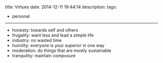 title: Virtues
date: 2014-12-11 19:44:14
description:
tags:
- personal
---

- honesty: towards self and others
- frugality: want less and lead a simple life
- industry: no wasted time
- humility: everyone is your superior in one way
- moderation: do things that are mostly sustainable
- tranquility: maintain composure
